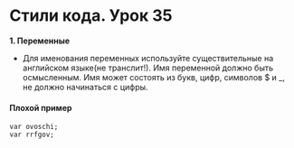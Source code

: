 # Стили кода. Урок 35

__1. Переменные__
- Для именования переменных используйте существительные на английском языке(не транслит!). Имя переменной должно быть осмысленным. Имя может состоять из букв, цифр, символов $ и _, не должно начинаться с цифры.
#### Плохой пример
    var ovoschi;
    var rrfgov;
